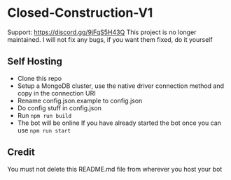 # Closed-Construction-V1
Support: https://discord.gg/9jFqS5H43Q
This project is no longer maintained. I will not fix any bugs, if you want them fixed, do it yourself

## Self Hosting
- Clone this repo
- Setup a MongoDB cluster, use the native driver connection method and copy in the connection URI
- Rename config.json.example to config.json
- Do config stuff in config.json
- Run `npm run build`
- The bot will be online
If you have already started the bot once you can use `npm run start`

## Credit
You must not delete this README.md file from wherever you host your bot
